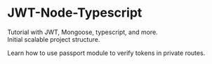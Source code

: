 # JWT-Node-Typescript

Tutorial with JWT, Mongoose, typescript, and more.\
Initial scalable project structure.

Learn how to use passport module to verify tokens in private routes.
